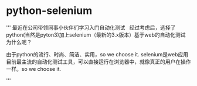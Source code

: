 # python-selenium

'''
最近在公司带领同事小伙伴们学习入门自动化测试
 
经过考虑后，选择了python(当然是pyton3)加上selenium（最新的3.x版本）基于web的自动化测试
 
为什么呢？

由于python的流行、时尚、简洁、实用，so we choose it.
selenium是web应用目前最主流的自动化测试工具，可以直接运行在浏览器中，就像真正的用户在操作一样。so we choose it.

'''
